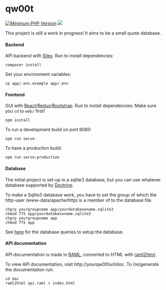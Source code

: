# qw00t

[![Minimum PHP Version](https://img.shields.io/badge/php-%3E%3D%205.6-blue.svg?no-cache=1)](https://php.net/)
![](https://insight.sensiolabs.com/projects/550fa6fd-03db-4387-a1bf-01a2f775dabf/mini.png)

This project is still a work in progress! It aims to be a small quote database.

#### Backend
API backend with [Silex](https://github.com/silexphp/Silex). Run to install dependencies:

    composer install

Set your environment variables:

    cp app/.env.example app/.env

#### Frontend
GUI with [React](https://github.com/facebook/react)/[Redux](https://github.com/reactjs/redux)/[Bootstrap](https://github.com/twbs/bootstrap). Run to install dependencies:
Make sure you `cd` to `web/` first!

    npm install

To run a development build on port 8080: 

    npm run serve

To have a production build:

    npm run serve-production

#### Database
The initial project is set-up in a sqlite3 database, but you can use whatever database supported by [Doctrine](https://github.com/doctrine/dbal).

To make a Sqlite3 database work, you have to set the group of which the http-user (www-data/apache/http) is a member of to the database file.

    chgrp yourgroupname app/yourdatabasename.sqlite3
    chmod 775 app/yourdatabasename.sqlite3
    chgrp yourgroupname app
    chmod 775 app

See [here](https://github.com/BowlOfSoup/qw00t/wiki/SQL-dump) for the database queries to setup the database.

#### API documentation
API documentation is made in [RAML](https://github.com/raml-org/raml-spec), converted to HTML with [raml2html](https://github.com/raml2html/raml2html).

To view API documentation, visit http://yourqw00turl/doc. To (re)generate the documentation run:

    cd doc
    raml2html api.raml > index.html
